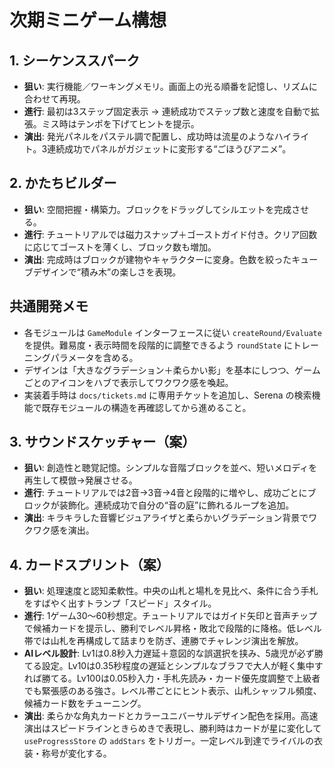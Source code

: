 # 次期ミニゲーム構想

## 1. シーケンススパーク
- **狙い**: 実行機能／ワーキングメモリ。画面上の光る順番を記憶し、リズムに合わせて再現。
- **進行**: 最初は3ステップ固定表示 → 連続成功でステップ数と速度を自動で拡張。ミス時はテンポを下げてヒントを提示。
- **演出**: 発光パネルをパステル調で配置し、成功時は流星のようなハイライト。3連続成功でパネルがガジェットに変形する“ごほうびアニメ”。

## 2. かたちビルダー
- **狙い**: 空間把握・構築力。ブロックをドラッグしてシルエットを完成させる。
- **進行**: チュートリアルでは磁力スナップ＋ゴーストガイド付き。クリア回数に応じてゴーストを薄くし、ブロック数も増加。
- **演出**: 完成時はブロックが建物やキャラクターに変身。色数を絞ったキューブデザインで“積み木”の楽しさを表現。

## 共通開発メモ
- 各モジュールは `GameModule` インターフェースに従い `createRound/Evaluate` を提供。難易度・表示時間を段階的に調整できるよう `roundState` にトレーニングパラメータを含める。
- デザインは「大きなグラデーション＋柔らかい影」を基本にしつつ、ゲームごとのアイコンをハブで表示してワクワク感を喚起。
- 実装着手時は `docs/tickets.md` に専用チケットを追加し、Serena の検索機能で既存モジュールの構造を再確認してから進めること。

## 3. サウンドスケッチャー（案）
- **狙い**: 創造性と聴覚記憶。シンプルな音階ブロックを並べ、短いメロディを再生して模倣→発展させる。
- **進行**: チュートリアルでは2音→3音→4音と段階的に増やし、成功ごとにブロックが装飾化。連続成功で自分の“音の庭”に飾れるループを追加。
- **演出**: キラキラした音響ビジュアライザと柔らかいグラデーション背景でワクワク感を演出。

## 4. カードスプリント（案）
- **狙い**: 処理速度と認知柔軟性。中央の山札と場札を見比べ、条件に合う手札をすばやく出すトランプ「スピード」スタイル。
- **進行**: 1ゲーム30〜60秒想定。チュートリアルではガイド矢印と音声チップで候補カードを提示し、勝利でレベル昇格・敗北で段階的に降格。低レベル帯では山札を再構成して詰まりを防ぎ、連勝でチャレンジ演出を解放。
- **AIレベル設計**: Lv1は0.8秒入力遅延＋意図的な誤選択を挟み、5歳児が必ず勝てる設定。Lv10は0.35秒程度の遅延とシンプルなブラフで大人が軽く集中すれば勝てる。Lv100は0.05秒入力・手札先読み・カード優先度調整で上級者でも緊張感のある強さ。レベル帯ごとにヒント表示、山札シャッフル頻度、候補カード数をチューニング。
- **演出**: 柔らかな角丸カードとカラーユニバーサルデザイン配色を採用。高速演出はスピードラインときらめきで表現し、勝利時はカードが星に変化して `useProgressStore` の `addStars` をトリガー。一定レベル到達でライバルの衣装・称号が変化する。
